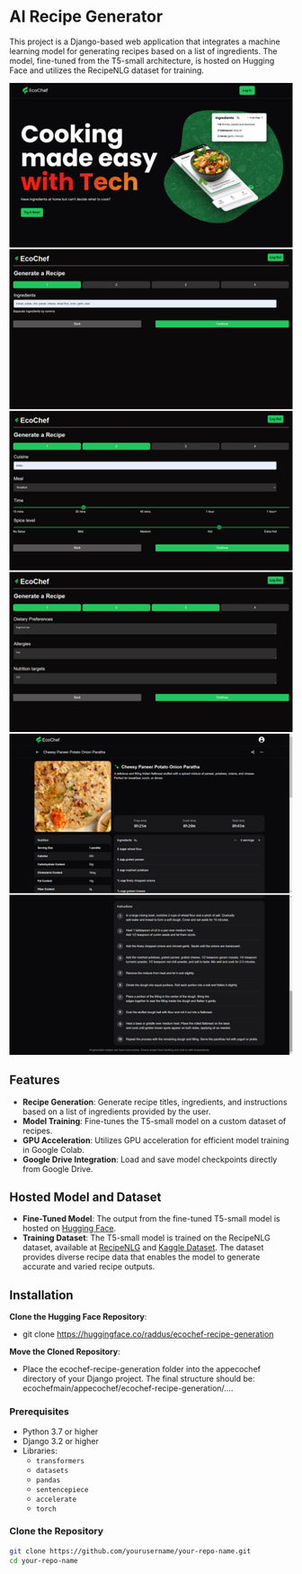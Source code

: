 # AI Recipe Generator

This project is a Django-based web application that integrates a machine learning model for generating recipes based on a list of ingredients. The model, fine-tuned from the T5-small architecture, is hosted on Hugging Face and utilizes the RecipeNLG dataset for training.

![Homepage](https://github.com/mihirr007/recipe-generation/blob/main/ecochefmain/appecochef/templates/appecochef/img/components/layout/CTA/ecochef_demo.png)
![Homepage](https://github.com/mihirr007/recipe-generation/blob/main/ecochefmain/appecochef/templates/appecochef/img/components/layout/CTA/Screenshot%20(126).png)
![Homepage](https://github.com/mihirr007/recipe-generation/blob/main/ecochefmain/appecochef/templates/appecochef/img/components/layout/CTA/Screenshot%20(127).png)
![Homepage](https://github.com/mihirr007/recipe-generation/blob/main/ecochefmain/appecochef/templates/appecochef/img/components/layout/CTA/Screenshot%20(128).png)
![Homepage](https://github.com/mihirr007/recipe-generation/blob/main/ecochefmain/appecochef/templates/appecochef/img/components/layout/CTA/Img%20(9).png)
![Homepage](https://github.com/mihirr007/recipe-generation/blob/main/ecochefmain/appecochef/templates/appecochef/img/components/layout/CTA/Img%20(10).png)



## Features

- **Recipe Generation**: Generate recipe titles, ingredients, and instructions based on a list of ingredients provided by the user.
- **Model Training**: Fine-tunes the T5-small model on a custom dataset of recipes.
- **GPU Acceleration**: Utilizes GPU acceleration for efficient model training in Google Colab.
- **Google Drive Integration**: Load and save model checkpoints directly from Google Drive.

## Hosted Model and Dataset

- **Fine-Tuned Model**: The output from the fine-tuned T5-small model is hosted on [Hugging Face](https://huggingface.co/raddus/ecochef-recipe-generation).
- **Training Dataset**: The T5-small model is trained on the RecipeNLG dataset, available at [RecipeNLG](https://recipenlg.cs.put.poznan.pl/) and [Kaggle Dataset](https://www.kaggle.com/datasets/paultimothymooney/recipenlg). The dataset provides diverse recipe data that enables the model to generate accurate and varied recipe outputs.

## Installation

**Clone the Hugging Face Repository**:
- git clone https://huggingface.co/raddus/ecochef-recipe-generation

**Move the Cloned Repository**:
- Place the ecochef-recipe-generation folder into the appecochef directory of your Django project. The final structure should be: ecochefmain/appecochef/ecochef-recipe-generation/....

### Prerequisites

- Python 3.7 or higher
- Django 3.2 or higher
- Libraries:
  - `transformers`
  - `datasets`
  - `pandas`
  - `sentencepiece`
  - `accelerate`
  - `torch`

### Clone the Repository

```bash
git clone https://github.com/yourusername/your-repo-name.git
cd your-repo-name

